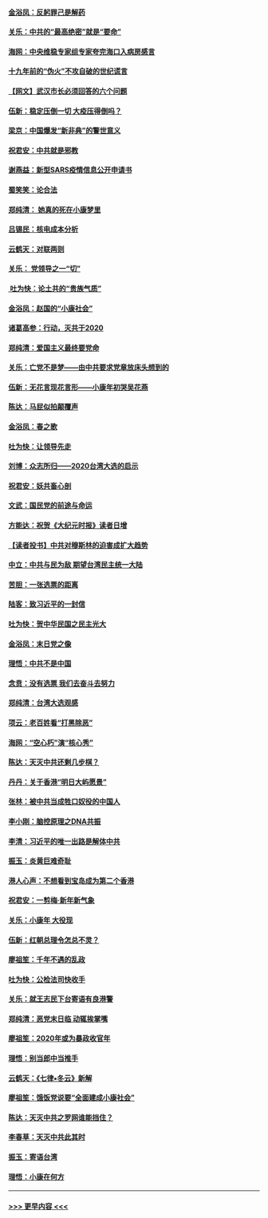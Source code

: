 #### [金浴凤：反躬罪己是解药](../pages/nsc993/n11820280.md?t=01260122) 
#### [关乐：中共的“最高绝密”就是“要命”](../pages/nsc993/n11816946.md?t=01260122) 
#### [海网：中央维稳专家组专家夸完海口入病房感言](../pages/nsc993/n11815138.md?t=01260122) 
#### [十九年前的“伪火”不攻自破的世纪谎言](../pages/nsc993/n11813238.md?t=01260122) 
#### [【网文】武汉市长必须回答的六个问题](../pages/nsc993/n11813848.md?t=01260122) 
#### [伍新：稳定压倒一切 大疫压得倒吗？](../pages/nsc993/n11812634.md?t=01260122) 
#### [梁京：中国爆发“新非典”的警世意义](../pages/nsc993/n11812554.md?t=01260122) 
#### [祝君安：中共就是邪教](../pages/nsc993/n11812431.md?t=01260122) 
#### [谢燕益：新型SARS疫情信息公开申请书](../pages/nsc993/n11808840.md?t=01260122) 
#### [蜀笑笑：论合法](../pages/nsc993/n11808064.md?t=01260122) 
#### [郑纯清： 她真的死在小康梦里](../pages/nsc993/n11806623.md?t=01260122) 
#### [吕锡民：核电成本分析](../pages/nsc993/n11806284.md?t=01260122) 
#### [云鹤天：对联两则](../pages/nsc993/n11805957.md?t=01260122) 
#### [关乐： 党领导之一“切”](../pages/nsc993/n11804505.md?t=01260122) 
#### [ 吐为快：论土共的“贵族气质”](../pages/nsc993/n11804490.md?t=01260122) 
#### [金浴凤：赵国的“小康社会”](../pages/nsc993/n11804452.md?t=01260122) 
#### [诸葛高参：行动，灭共于2020](../pages/nsc993/n11804120.md?t=01260122) 
#### [郑纯清：爱国主义最终要党命](../pages/nsc993/n11802197.md?t=01260122) 
#### [关乐：亡党不是梦——由中共要求党章放床头想到的](../pages/nsc993/n11802156.md?t=01260122) 
#### [伍新：无花言现花言形——小康年初哭吴花燕](../pages/nsc993/n11800044.md?t=01260122) 
#### [陈达：马屁似拍颠覆声](../pages/nsc993/n11800010.md?t=01260122) 
#### [金浴凤：春之歌](../pages/nsc993/n11797687.md?t=01260122) 
#### [吐为快：让领导先走](../pages/nsc993/n11797512.md?t=01260122) 
#### [刘博：众志所归——2020台湾大选的启示](../pages/nsc993/n11796878.md?t=01260122) 
#### [祝君安：妖共畜心剖](../pages/nsc993/n11794273.md?t=01260122) 
#### [文武：国民党的前途与命运](../pages/nsc993/n11794198.md?t=01260122) 
#### [方能达：祝贺《大纪元时报》读者日增](../pages/nsc993/n11793807.md?t=01260122) 
#### [【读者投书】中共对穆斯林的迫害成扩大趋势](../pages/nsc993/n11791371.md?t=01260122) 
#### [中立：中共与民为敌 期望台湾民主统一大陆](../pages/nsc993/n11790392.md?t=01260122) 
#### [苦胆：一张选票的距离](../pages/nsc993/n11788914.md?t=01260122) 
#### [陆客：致习近平的一封信](../pages/nsc993/n11788867.md?t=01260122) 
#### [吐为快：贺中华民国之民主光大](../pages/nsc993/n11788618.md?t=01260122) 
#### [金浴凤：末日党之像](../pages/nsc993/n11787475.md?t=01260122) 
#### [理悟：中共不是中国](../pages/nsc993/n11787463.md?t=01260122) 
#### [念贲：没有选票  我们去奋斗去努力](../pages/nsc993/n11787398.md?t=01260122) 
#### [郑纯清：台湾大选观感](../pages/nsc993/n11786210.md?t=01260122) 
#### [项云：老百姓看“打黑除恶”](../pages/nsc993/n11785398.md?t=01260122) 
#### [海网：“空心朽”演“核心秀”](../pages/nsc993/n11783874.md?t=01260122) 
#### [陈达：天灭中共还剩几步棋？](../pages/nsc993/n11783719.md?t=01260122) 
#### [丹丹：关于香港“明日大屿愿景”](../pages/nsc993/n11783273.md?t=01260122) 
#### [张林：被中共当成牲口奴役的中国人](../pages/nsc993/n11782397.md?t=01260122) 
#### [李小刚：脑控原理之DNA共振](../pages/nsc993/n11780962.md?t=01260122) 
#### [李清：习近平的唯一出路是解体中共](../pages/nsc993/n11780866.md?t=01260122) 
#### [振玉：炎黄巨难奇耻](../pages/nsc993/n11779632.md?t=01260122) 
#### [港人心声：不想看到宝岛成为第二个香港](../pages/nsc993/n11778817.md?t=01260122) 
#### [祝君安：一剪梅‧新年新气象](../pages/nsc993/n11776340.md?t=01260122) 
#### [关乐：小康年 大役现](../pages/nsc993/n11774213.md?t=01260122) 
#### [伍新：红朝总理令怎总不灵？](../pages/nsc993/n11770813.md?t=01260122) 
#### [廖祖笙：千年不遇的乱政](../pages/nsc993/n11770373.md?t=01260122) 
#### [吐为快：公检法司快收手](../pages/nsc993/n11770359.md?t=01260122) 
#### [关乐：就王志民下台寄语有良港警](../pages/nsc993/n11769903.md?t=01260122) 
#### [郑纯清：恶党末日临 动辄挨掌嘴](../pages/nsc993/n11769356.md?t=01260122) 
#### [廖祖笙：2020年或为暴政收官年](../pages/nsc993/n11768216.md?t=01260122) 
#### [理悟：别当郎中当推手](../pages/nsc993/n11768243.md?t=01260122) 
#### [云鹤天：《七律▪冬云》新解](../pages/nsc993/n11768204.md?t=01260122) 
#### [廖祖笙：饿饭党说要“全面建成小康社会”](../pages/nsc993/n11767482.md?t=01260122) 
#### [陈达：天灭中共之罗网谁能挡住？](../pages/nsc993/n11767465.md?t=01260122) 
#### [李春草：天灭中共此其时](../pages/nsc993/n11767452.md?t=01260122) 
#### [振玉：寄语台湾](../pages/nsc993/n11767432.md?t=01260122) 
#### [理悟：小康在何方](../pages/nsc993/n11767394.md?t=01260122) 

----
#### [ >>> 更早内容 <<< ](../indexes/nsc993-earlier.md)
